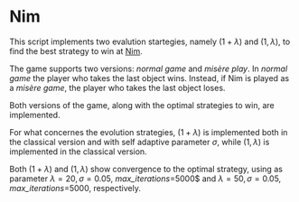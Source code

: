 Nim
==========================

This script implements two evalution startegies, namely $(1+\lambda)$ and $(1,\lambda)$, to find the best strategy to win at [Nim](https://en.wikipedia.org/wiki/Nim).

The game supports two versions: *normal game* and *misère play*. In *normal game* the player who takes the last object wins. Instead, if Nim is played as a *misère game*, the player who takes the last object loses.

Both versions of the game, along with the optimal strategies to win, are implemented.

For what concernes the evolution strategies, $(1+\lambda)$ is implemented both in the classical version and with self adaptive parameter $\sigma$, while $(1,\lambda)$ is implemented in the classical version.

Both $(1+\lambda)$ and $(1,\lambda)$ show convergence to the optimal strategy, using as parameter $\lambda=20, \sigma=0.05,$ *max_iterations*=5000$ and  $\lambda=50, \sigma=0.05$, *max\_iterations*=5000, respectively.

